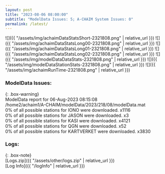 ```yaml
---
layout: post
title: "2023-08-06 08:00:00"
subtitle: "ModelData Issues: 5; A-CHAIM System Issues: 0"
permalink: /latest/
---
```


![]({{ "/assets/img/achaimDataStatsShort-2321808.png" | relative_url }})
![]({{ "/assets/img/achaimDataStatsLong00-2321808.png" | relative_url }})
![]({{ "/assets/img/achaimDataStatsLong01-2321808.png" | relative_url }})
![]({{ "/assets/img/achaimDataStatsLong02-2321808.png" | relative_url }})
![]({{ "/assets/img/modelDataDataStats-2321808.png" | relative_url }})
![]({{ "/assets/img/modelDataStationStats-2321808.png" | relative_url }})
![]({{ "/assets/img/achaimRunTime-2321808.png" | relative_url }})


### ModelData Issues:  
  
{: .box-warning}  
 ModelData report for 06-Aug-2023 08:15:08   
 /home2/achaim1/A-CHAIM/modelData/2023/218/08/modelData.mat   
 0% of all possible stations for IONO were downloaded. x1116   
 0% of all possible stations for JASON were downloaded. x3   
 0% of all possible stations for KASI were downloaded. x4121   
 0% of all possible stations for QGN were downloaded. x52   
 0% of all possible stations for KARTVERKET were downloaded. x3830   
  


### Logs:  
  
{: .box-note}  
[Logs.zip]({{ "/assets/other/logs.zip" | relative_url }})  
[Log Info]({{ "/logInfo" | relative_url }})  
